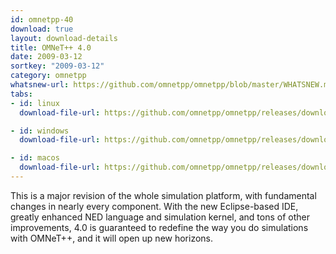 ```yaml
---
id: omnetpp-40
download: true
layout: download-details
title: OMNeT++ 4.0
date: 2009-03-12
sortkey: "2009-03-12"
category: omnetpp
whatsnew-url: https://github.com/omnetpp/omnetpp/blob/master/WHATSNEW.md#omnet-40-march-2009
tabs:
- id: linux
  download-file-url: https://github.com/omnetpp/omnetpp/releases/download/omnetpp-4.0/omnetpp-4.0p1-src.tgz

- id: windows
  download-file-url: https://github.com/omnetpp/omnetpp/releases/download/omnetpp-4.0/omnetpp-4.0-src-windows.zip

- id: macos
  download-file-url: https://github.com/omnetpp/omnetpp/releases/download/omnetpp-4.0/omnetpp-4.0p1-src.tgz
---
```


This is a major revision of the whole simulation platform, with fundamental changes in nearly every component.
With the new Eclipse-based IDE, greatly enhanced NED language and simulation kernel, and tons of other
improvements, 4.0 is guaranteed to redefine the way you do simulations with OMNeT++, and it will open
up new horizons.

